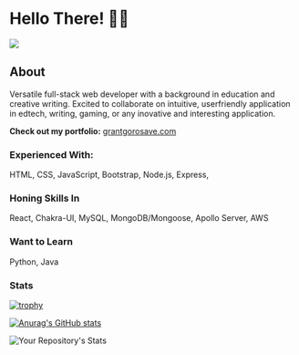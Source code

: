 # Hello There! 👋🧔

![](https://komarev.com/ghpvc/?username=ggorosave)

## About

Versatile full-stack web developer with a background in education and creative writing. Excited to collaborate on intuitive, userfriendly application in edtech, writing, gaming, or any inovative and interesting application.

**Check out my portfolio:** [grantgorosave.com](https://www.grantgorosave.com/)

### Experienced With:
HTML, CSS, JavaScript, Bootstrap, Node.js, Express,

### Honing Skills In
React, Chakra-UI, MySQL, MongoDB/Mongoose, Apollo Server, AWS

### Want to Learn
Python, Java

### Stats

[![trophy](https://github-profile-trophy.vercel.app/?username=ggorosave&theme=tokyonight&title=Commit,PullRequest,Repositories)](https://github.com/ryo-ma/github-profile-trophy) 

[![Anurag's GitHub stats](https://github-readme-stats.vercel.app/api?username=ggorosave&hide=stars&theme=tokyonight)](https://github.com/anuraghazra/github-readme-stats) 

![Your Repository's Stats](https://github-readme-stats.vercel.app/api/top-langs/?username=ggorosave&theme=tokyonight)


